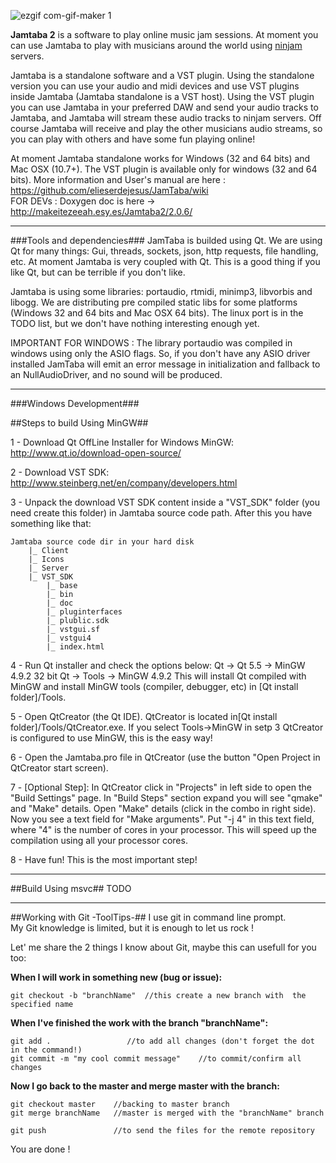 
![ezgif com-gif-maker 1](https://cloud.githubusercontent.com/assets/1283808/11020730/0d9e58ba-8629-11e5-8e55-b8cd89b568c0.gif)

**Jamtaba 2** is a software to play online music jam sessions. At moment you can use Jamtaba to play with musicians around the world using [ninjam ](http://www.cockos.com/ninjam/) servers.

Jamtaba is a standalone software and a VST plugin. Using the standalone version you can use your audio and midi devices and use VST plugins inside Jamtaba (Jamtaba standalone is a VST host). Using the VST plugin you can use Jamtaba in your preferred DAW and send your audio tracks to Jamtaba, and Jamtaba will stream these audio tracks to ninjam servers. Off course Jamtaba will receive and play the other musicians audio streams, so you can play with others and have some fun playing online!

At moment Jamtaba standalone works for Windows (32 and 64 bits) and Mac OSX (10.7+). The VST plugin is available only for windows (32 and 64 bits).
More information and User's manual are here : https://github.com/elieserdejesus/JamTaba/wiki      
FOR DEVs : Doxygen doc is here -> http://makeitezeeah.esy.es/Jamtaba2/2.0.6/
***

###Tools and dependencies###
JamTaba is builded using Qt. We are using Qt for many things: Gui, threads, sockets, json, http requests, file handling, etc. At moment Jamtaba is very coupled with Qt. This is a good thing if you like Qt, but can be terrible if you don't like. 

Jamtaba is using some libraries: portaudio, rtmidi, minimp3, libvorbis and libogg. We are distributing pre compiled static libs for some platforms (Windows 32 and 64 bits and Mac OSX 64 bits). The linux port is in the TODO list, but we don't have nothing interesting enough yet.

IMPORTANT FOR WINDOWS :
The library portaudio was compiled in windows using only the ASIO flags. So, if you don't have any ASIO driver installed JamTaba will emit an error message in initialization and fallback to an NullAudioDriver, and no sound will be produced.

***

###Windows Development###

##Steps to build Using MinGW##

1 - Download Qt OffLine Installer for Windows MinGW: http://www.qt.io/download-open-source/
 
2 - Download VST SDK: http://www.steinberg.net/en/company/developers.html

3 - Unpack the download VST SDK content inside a "VST_SDK" folder (you need create this folder) in Jamtaba source code path. After this you have something like that:
```	
Jamtaba source code dir in your hard disk
	|_ Client
	|_ Icons
	|_ Server
	|_ VST_SDK 
		|_ base
		|_ bin
		|_ doc
		|_ pluginterfaces
		|_ plublic.sdk
		|_ vstgui.sf
		|_ vstgui4
		|_ index.html
```
4 - Run Qt installer and check the options below: 
	Qt -> Qt 5.5 -> MinGW 4.9.2 32 bit
	Qt -> Tools -> MinGW 4.9.2
	This will install Qt compiled with MinGW and install MinGW tools (compiler, debugger, etc) in [Qt install folder]/Tools. 

5 - Open QtCreator (the Qt IDE). QtCreator is located in[Qt install folder]/Tools/QtCreator.exe. If you select Tools->MinGW in setp 3 QtCreator is configured to use MinGW, this is the easy way!

6 - Open the Jamtaba.pro file in QtCreator (use the button "Open Project in QtCreator start screen).

7 - [Optional Step]: In QtCreator click in "Projects" in left side to open the "Build Settings" page. In "Build Steps" section expand you will see "qmake" and "Make" details. Open "Make" details (click in the combo in right side). Now you see a text field for "Make arguments". Put "-j 4" in this text field, where "4" is the number of cores in your processor. This will speed up the compilation using all your processor cores.

8 - Have fun! This is the most important step!

***

##Build Using msvc##
TODO

***

##Working with Git -ToolTips-##
I use git in command line prompt.  
My Git knowledge is limited, but it is enough to let us rock !

Let' me share the 2 things I know about Git, maybe this can usefull for you too:

**When I will work in something new (bug or issue):**
```
git checkout -b "branchName"  //this create a new branch with  the specified name
```
**When I've finished the work with the branch "branchName":**
```
git add .  				  //to add all changes (don't forget the dot in the command!)
git commit -m "my cool commit message"    //to commit/confirm all changes
```

**Now I go back to the master and merge master with the branch:**
```
git checkout master    //backing to master branch
git merge branchName   //master is merged with the "branchName" branch

git push               //to send the files for the remote repository
```
You are done !
